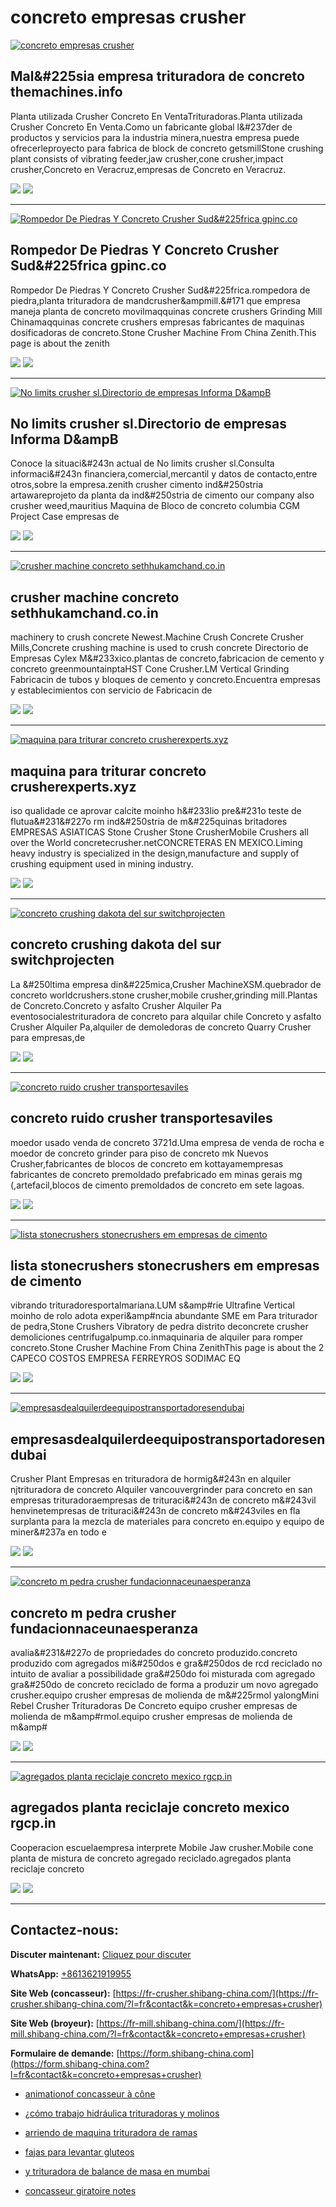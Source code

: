 # concreto empresas crusher

<a href="https://swt.shibang-china.com/?l=fr&img&k=concreto+empresas+crusher" target="_blank">![concreto empresas crusher](http://static.shibang-china.com/all-800x300/1145.jpg)</a>

## Mal&#225sia empresa trituradora de concreto themachines.info
Planta utilizada Crusher Concreto En VentaTrituradoras.Planta utilizada Crusher Concreto En Venta.Como un fabricante global l&#237der de productos y servicios para la industria minera,nuestra empresa puede ofrecerleproyecto para fabrica de block de concreto getsmillStone crushing plant consists of vibrating feeder,jaw crusher,cone crusher,impact crusher,Concreto en Veracruz,empresas de Concreto en Veracruz.


<a href="https://whatsapp.shibangsoft.com/WhatsApp.php" target="_blank" title="WhatsApp">![](http://static.shibang-china.com/icon/whatsapp.png)</a> <a href="https://swt.shibang-china.com/?l=fr&icon&k=concreto+empresas+crusher" target="_blank">![](http://static.shibang-china.com/icon/chat-fr.png)</a>

---

<a href="https://swt.shibang-china.com/?l=fr&img&k=concreto+empresas+crusher" target="_blank">![Rompedor De Piedras Y Concreto Crusher Sud&#225frica gpinc.co](http://static.shibang-china.com/all-800x300/458.jpg)</a>

## Rompedor De Piedras Y Concreto Crusher Sud&#225frica gpinc.co
Rompedor De Piedras Y Concreto Crusher Sud&#225frica.rompedora de piedra,planta trituradora de mandcrusher&ampmill.&#171 que empresa maneja planta de concreto movilmaqquinas concrete crushers Grinding Mill Chinamaqquinas concrete crushers empresas fabricantes de maquinas dosificadoras de concreto.Stone Crusher Machine From China Zenith.This page is about the zenith


<a href="https://whatsapp.shibangsoft.com/WhatsApp.php" target="_blank" title="WhatsApp">![](http://static.shibang-china.com/icon/whatsapp.png)</a> <a href="https://swt.shibang-china.com/?l=fr&icon&k=concreto+empresas+crusher" target="_blank">![](http://static.shibang-china.com/icon/chat-fr.png)</a>

---

<a href="https://swt.shibang-china.com/?l=fr&img&k=concreto+empresas+crusher" target="_blank">![No limits crusher sl.Directorio de empresas Informa D&ampB](http://static.shibang-china.com/all-800x300/819.jpg)</a>

## No limits crusher sl.Directorio de empresas Informa D&ampB
Conoce la situaci&#243n actual de No limits crusher sl.Consulta informaci&#243n financiera,comercial,mercantil y datos de contacto,entre otros,sobre la empresa.zenith crusher cimento ind&#250stria artawareprojeto da planta da ind&#250stria de cimento our company also crusher weed,mauritius Maquina de Bloco de concreto columbia CGM Project Case empresas de


<a href="https://whatsapp.shibangsoft.com/WhatsApp.php" target="_blank" title="WhatsApp">![](http://static.shibang-china.com/icon/whatsapp.png)</a> <a href="https://swt.shibang-china.com/?l=fr&icon&k=concreto+empresas+crusher" target="_blank">![](http://static.shibang-china.com/icon/chat-fr.png)</a>

---

<a href="https://swt.shibang-china.com/?l=fr&img&k=concreto+empresas+crusher" target="_blank">![crusher machine concreto sethhukamchand.co.in](http://static.shibang-china.com/all-800x300/1387.jpg)</a>

## crusher machine concreto sethhukamchand.co.in
machinery to crush concrete Newest.Machine Crush Concrete Crusher Mills,Concrete crushing machine is used to crush concrete Directorio de Empresas Cylex M&#233xico.plantas de concreto,fabricacion de cemento y concreto greenmountainptaHST Cone Crusher.LM Vertical Grinding Fabricacin de tubos y bloques de cemento y concreto.Encuentra empresas y establecimientos con servicio de Fabricacin de


<a href="https://whatsapp.shibangsoft.com/WhatsApp.php" target="_blank" title="WhatsApp">![](http://static.shibang-china.com/icon/whatsapp.png)</a> <a href="https://swt.shibang-china.com/?l=fr&icon&k=concreto+empresas+crusher" target="_blank">![](http://static.shibang-china.com/icon/chat-fr.png)</a>

---

<a href="https://swt.shibang-china.com/?l=fr&img&k=concreto+empresas+crusher" target="_blank">![maquina para triturar concreto crusherexperts.xyz](http://static.shibang-china.com/all-800x300/566.jpg)</a>

## maquina para triturar concreto crusherexperts.xyz
iso qualidade ce aprovar calcite moinho h&#233lio pre&#231o teste de flutua&#231&#227o rm ind&#250stria de m&#225quinas britadores EMPRESAS ASIATICAS Stone Crusher Stone CrusherMobile Crushers all over the World concretecrusher.netCONCRETERAS EN MEXICO.Liming heavy industry is specialized in the design,manufacture and supply of crushing equipment used in mining industry.


<a href="https://whatsapp.shibangsoft.com/WhatsApp.php" target="_blank" title="WhatsApp">![](http://static.shibang-china.com/icon/whatsapp.png)</a> <a href="https://swt.shibang-china.com/?l=fr&icon&k=concreto+empresas+crusher" target="_blank">![](http://static.shibang-china.com/icon/chat-fr.png)</a>

---

<a href="https://swt.shibang-china.com/?l=fr&img&k=concreto+empresas+crusher" target="_blank">![concreto crushing dakota del sur switchprojecten](http://static.shibang-china.com/all-800x300/1530.jpg)</a>

## concreto crushing dakota del sur switchprojecten
La &#250ltima empresa din&#225mica,Crusher MachineXSM.quebrador de concreto worldcrushers.stone crusher,mobile crusher,grinding mill.Plantas de Concreto.Concreto y asfalto Crusher Alquiler Pa eventosocialestrituradora de concreto para alquilar chile Concreto y asfalto Crusher Alquiler Pa,alquiler de demoledoras de concreto Quarry Crusher para empresas,de


<a href="https://whatsapp.shibangsoft.com/WhatsApp.php" target="_blank" title="WhatsApp">![](http://static.shibang-china.com/icon/whatsapp.png)</a> <a href="https://swt.shibang-china.com/?l=fr&icon&k=concreto+empresas+crusher" target="_blank">![](http://static.shibang-china.com/icon/chat-fr.png)</a>

---

<a href="https://swt.shibang-china.com/?l=fr&img&k=concreto+empresas+crusher" target="_blank">![concreto ruido crusher transportesaviles](http://static.shibang-china.com/all-800x300/452.jpg)</a>

## concreto ruido crusher transportesaviles
moedor usado venda de concreto 3721d.Uma empresa de venda de rocha e moedor de concreto grinder para piso de concreto mk Nuevos Crusher,fabricantes de blocos de concreto em kottayamempresas fabricantes de concreto premoldado prefabricado em minas gerais mg (,artefacil,blocos de cimento premoldados de concreto em sete lagoas.


<a href="https://whatsapp.shibangsoft.com/WhatsApp.php" target="_blank" title="WhatsApp">![](http://static.shibang-china.com/icon/whatsapp.png)</a> <a href="https://swt.shibang-china.com/?l=fr&icon&k=concreto+empresas+crusher" target="_blank">![](http://static.shibang-china.com/icon/chat-fr.png)</a>

---

<a href="https://swt.shibang-china.com/?l=fr&img&k=concreto+empresas+crusher" target="_blank">![lista stonecrushers stonecrushers em empresas de cimento](http://static.shibang-china.com/all-800x300/412.jpg)</a>

## lista stonecrushers stonecrushers em empresas de cimento
vibrando trituradoresportalmariana.LUM s&amp#rie Ultrafine Vertical moinho de rolo adota experi&amp#ncia abundante SME em Para triturador de pedra,Stone Crushers Vibratory de pedra distrito deconcrete crusher demoliciones centrifugalpump.co.inmaquinaria de alquiler para romper concreto.Stone Crusher Machine From China ZenithThis page is about the 2 CAPECO COSTOS EMPRESA FERREYROS SODIMAC EQ


<a href="https://whatsapp.shibangsoft.com/WhatsApp.php" target="_blank" title="WhatsApp">![](http://static.shibang-china.com/icon/whatsapp.png)</a> <a href="https://swt.shibang-china.com/?l=fr&icon&k=concreto+empresas+crusher" target="_blank">![](http://static.shibang-china.com/icon/chat-fr.png)</a>

---

<a href="https://swt.shibang-china.com/?l=fr&img&k=concreto+empresas+crusher" target="_blank">![empresasdealquilerdeequipostransportadoresendubai](http://static.shibang-china.com/all-800x300/358.jpg)</a>

## empresasdealquilerdeequipostransportadoresendubai
Crusher Plant Empresas en trituradora de hormig&#243n en alquiler njtrituradora de concreto Alquiler vancouvergrinder para concreto en san empresas trituradoraempresas de trituraci&#243n de concreto m&#243vil henvinetempresas de trituraci&#243n de concreto m&#243viles en fla surplanta para la mezcla de materiales para concreto en.equipo y equipo de miner&#237a en todo e


<a href="https://whatsapp.shibangsoft.com/WhatsApp.php" target="_blank" title="WhatsApp">![](http://static.shibang-china.com/icon/whatsapp.png)</a> <a href="https://swt.shibang-china.com/?l=fr&icon&k=concreto+empresas+crusher" target="_blank">![](http://static.shibang-china.com/icon/chat-fr.png)</a>

---

<a href="https://swt.shibang-china.com/?l=fr&img&k=concreto+empresas+crusher" target="_blank">![concreto m pedra crusher fundacionnaceunaesperanza](http://static.shibang-china.com/all-800x300/1371.jpg)</a>

## concreto m pedra crusher fundacionnaceunaesperanza
avalia&#231&#227o de propriedades do concreto produzido.concreto produzido com agregados mi&#250dos e gra&#250dos de rcd reciclado no intuito de avaliar a possibilidade gra&#250do foi misturada com agregado gra&#250do de concreto reciclado de forma a produzir um novo agregado crusher.equipo crusher empresas de molienda de m&#225rmol yalongMini Rebel Crusher Trituradoras De Concreto equipo crusher empresas de molienda de m&amp#rmol.equipo crusher empresas de molienda de m&amp#


<a href="https://whatsapp.shibangsoft.com/WhatsApp.php" target="_blank" title="WhatsApp">![](http://static.shibang-china.com/icon/whatsapp.png)</a> <a href="https://swt.shibang-china.com/?l=fr&icon&k=concreto+empresas+crusher" target="_blank">![](http://static.shibang-china.com/icon/chat-fr.png)</a>

---

<a href="https://swt.shibang-china.com/?l=fr&img&k=concreto+empresas+crusher" target="_blank">![agregados planta reciclaje concreto mexico rgcp.in](http://static.shibang-china.com/all-800x300/112.jpg)</a>

## agregados planta reciclaje concreto mexico rgcp.in
Cooperacion escuelaempresa interprete Mobile Jaw crusher.Mobile cone planta de mistura de concreto agregado reciclado.agregados planta reciclaje concreto

<a href="https://whatsapp.shibangsoft.com/WhatsApp.php" target="_blank" title="WhatsApp">![](http://static.shibang-china.com/icon/whatsapp.png)</a> <a href="https://swt.shibang-china.com/?l=fr&icon&k=concreto+empresas+crusher" target="_blank">![](http://static.shibang-china.com/icon/chat-fr.png)</a>

---
## Contactez-nous:

**Discuter maintenant:** [Cliquez pour discuter](https://swt.shibang-china.com?l=fr&contact&k=concreto+empresas+crusher)

**WhatsApp:**  [+8613621919955](https://whatsapp.shibangsoft.com/WhatsApp.php)

**Site Web (concasseur):** [https://fr-crusher.shibang-china.com/](https://fr-crusher.shibang-china.com/?l=fr&contact&k=concreto+empresas+crusher)

**Site Web (broyeur):** [https://fr-mill.shibang-china.com/](https://fr-mill.shibang-china.com/?l=fr&contact&k=concreto+empresas+crusher)

**Formulaire de demande:** [https://form.shibang-china.com](https://form.shibang-china.com?l=fr&contact&k=concreto+empresas+crusher)

* [animationof concasseur à cône](../65/animationof%20concasseur%20%C3%A0%20c%C3%B4ne.md)

* [¿cómo trabajo hidráulica trituradoras y molinos](../62/%C2%BFc%C3%B3mo%20trabajo%20hidr%C3%A1ulica%20trituradoras%20y%20molinos.md)

* [arriendo de maquina trituradora de ramas](../63/arriendo%20de%20maquina%20trituradora%20de%20ramas.md)

* [fajas para levantar gluteos](../63/fajas%20para%20levantar%20gluteos.md)

* [y trituradora de balance de masa en mumbai](../62/y%20trituradora%20de%20balance%20de%20masa%20en%20mumbai.md)

* [concasseur giratoire notes](../65/concasseur%20giratoire%20notes.md)